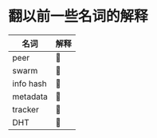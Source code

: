 # 翻以前一些名词的解释

|  名词 |  解释 |
|------|------|
| peer |  |
| swarm |  |
| info hash |  |
| metadata |  |
| tracker |  |
| DHT |  |
